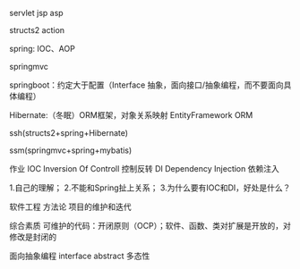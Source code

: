 servlet jsp asp

structs2 action

spring: IOC、AOP

springmvc

springboot：约定大于配置（Interface 抽象，面向接口/抽象编程，而不要面向具体编程）

Hibernate:（冬眠）ORM框架，对象关系映射 EntityFramework ORM

ssh(structs2+spring+Hibernate)

ssm(springmvc+spring+mybatis)

作业
IOC Inversion Of Controll 控制反转
DI Dependency Injection 依赖注入

1.自己的理解； 2.不能和Spring扯上关系； 3.为什么要有IOC和DI，好处是什么？

软件工程 方法论 项目的维护和迭代

综合素质
可维护的代码：开闭原则（OCP）；软件、函数、类对扩展是开放的，对修改是封闭的

面向抽象编程 interface abstract 多态性


